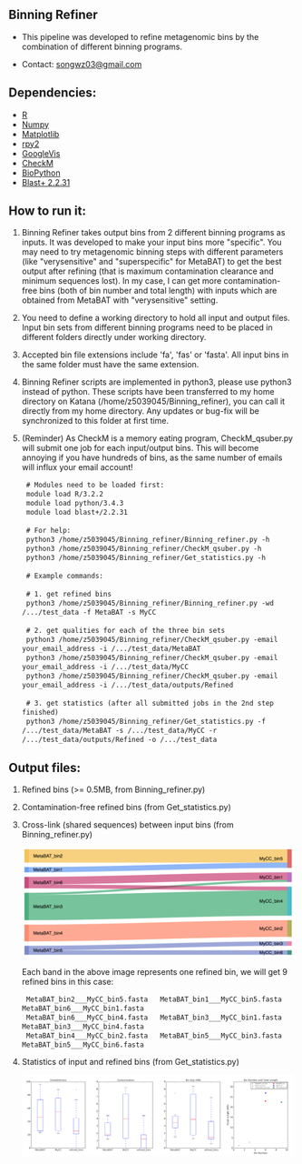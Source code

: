 Binning Refiner
---

+ This pipeline was developed to refine metagenomic bins by the combination of different binning programs.

+ Contact: songwz03@gmail.com

Dependencies:
---

+ [R](https://www.r-project.org)
+ [Numpy](http://www.numpy.org)
+ [Matplotlib](http://matplotlib.org)
+ [rpy2](http://rpy2.bitbucket.org)
+ [GoogleVis](https://github.com/mages/googleVis#googlevis)
+ [CheckM](http://ecogenomics.github.io/CheckM/)
+ [BioPython](https://github.com/biopython/biopython.github.io/)
+ [Blast+ 2.2.31](http://www.ncbi.nlm.nih.gov/news/06-16-2015-blast-plus-update/)


How to run it:
---

1. Binning Refiner takes output bins from 2 different binning programs as inputs. It was developed to make your input
bins more "specific". You may need to try metagenomic binning steps with different parameters (like "verysensitive" and
"superspecific" for MetaBAT) to get the best output after refining (that is maximum contamination clearance and minimum
sequences lost). In my case, I can get more contamination-free bins (both of bin number and total length) with inputs
which are obtained from MetaBAT with "verysensitive" setting.

1. You need to define a working directory to hold all input and output files. Input bin sets from different
binning programs need to be placed in different folders directly under working directory.

1. Accepted bin file extensions include 'fa', 'fas' or 'fasta'. All input bins in the same folder must have the same extension.

1. Binning Refiner scripts are implemented in python3, please use python3 instead of python. These scripts have been
transferred to my home directory on Katana (/home/z5039045/Binning_refiner), you can call it directly from my home
directory. Any updates or bug-fix will be synchronized to this folder at first time.

1. (Reminder) As CheckM is a memory eating program, CheckM_qsuber.py will submit one job for each input/output bins.
This will become annoying if you have hundreds of bins, as the same number of emails will influx your email account!

        # Modules need to be loaded first:
        module load R/3.2.2
        module load python/3.4.3
        module load blast+/2.2.31

        # For help:
        python3 /home/z5039045/Binning_refiner/Binning_refiner.py -h
        python3 /home/z5039045/Binning_refiner/CheckM_qsuber.py -h
        python3 /home/z5039045/Binning_refiner/Get_statistics.py -h

        # Example commands:

        # 1. get refined bins
        python3 /home/z5039045/Binning_refiner/Binning_refiner.py -wd /.../test_data -f MetaBAT -s MyCC

        # 2. get qualities for each of the three bin sets
        python3 /home/z5039045/Binning_refiner/CheckM_qsuber.py -email your_email_address -i /.../test_data/MetaBAT
        python3 /home/z5039045/Binning_refiner/CheckM_qsuber.py -email your_email_address -i /.../test_data/MyCC
        python3 /home/z5039045/Binning_refiner/CheckM_qsuber.py -email your_email_address -i /.../test_data/outputs/Refined

        # 3. get statistics (after all submitted jobs in the 2nd step finished)
        python3 /home/z5039045/Binning_refiner/Get_statistics.py -f /.../test_data/MetaBAT -s /.../test_data/MyCC -r /.../test_data/outputs/Refined -o /.../test_data

Output files:
---

1. Refined bins (>= 0.5MB, from Binning_refiner.py)

1. Contamination-free refined bins (from Get_statistics.py)

1. Cross-link (shared sequences) between input bins (from Binning_refiner.py)

    ![Sankey_plot](doc/images/sankey_plot.jpg)

    Each band in the above image represents one refined bin, we will get 9 refined bins in this case:

        MetaBAT_bin2___MyCC_bin5.fasta   MetaBAT_bin1___MyCC_bin5.fasta   MetaBAT_bin6___MyCC_bin1.fasta
        MetaBAT_bin6___MyCC_bin4.fasta   MetaBAT_bin3___MyCC_bin1.fasta   MetaBAT_bin3___MyCC_bin4.fasta
        MetaBAT_bin4___MyCC_bin2.fasta   MetaBAT_bin5___MyCC_bin3.fasta   MetaBAT_bin5___MyCC_bin6.fasta

1. Statistics of input and refined bins (from Get_statistics.py)

    ![Statistics](doc/images/statistics.png)
